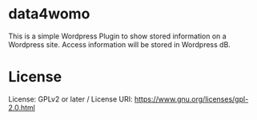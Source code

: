 # data4womo
This is a simple Wordpress Plugin to show stored information on a Wordpress site. Access information will be stored in Wordpress dB. 

# License
License: GPLv2 or later / License URI: https://www.gnu.org/licenses/gpl-2.0.html

